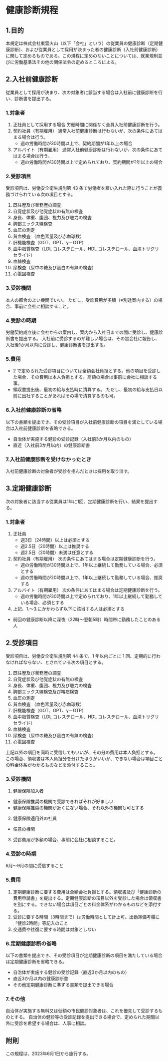 <!-- 
編集　2023年6月8日　
--->

# 健康診断規程

## 1.目的

 本規定は株式会社東雲火山（以下「会社」という）の従業員の健康診断（定期健康診断）、および従業員として採用が決まった者の健康診断（入社前健康診断）に関して定めるものである。この規程に定めのないことについては、就業規則並びに労働基準法その他の関係法令の定めるところによる。

## 2.入社前健康診断

 従業員として採用が決まり、次の対象者に該当する場合は入社前に健康診断を行い、診断書を提出する。
<!--
・入社時の手続きの中で「入社前健康診断」を案内する
・受診費用は予め医療機関に確かめてもらい、2万円？？？(2023年現在）を超えるような金額の場合は他の医療機関を当たってもらうようにする。
・診断書の提出は入社の手続きの中でSmartHrにアップするように案内する
・「7.入社前健康診断の対象者が受診を拒んだときには採用を取り消す」は、拒んだ時に初めて知らせる。
--->

### 1.対象者

1. 正社員として採用する場合
 労働時間に関係なく全員入社前健康診断を行う。
2. 契約社員（有期雇用）
 通常入社前健康診断は行わないが、次の条件にあてはまる場合は行う。
   - 週の労働時間が30時間以上で、契約期間が1年以上の場合
3. アルバイト（有期雇用）
 通常入社前健康診断は行わないが、次の条件にあてはまる場合は行う。
   - 週の労働時間が30時間以上で定められており、契約期間が1年以上の場合

### 2.受診項目

 受診項目は、労働安全衛生規則第 43 条で労働者を雇い入れた際に行うことが義務づけられている次の項目とする。 

1. 既往歴及び業務歴の調査 
2. 自覚症状及び他覚症状の有無の検査 
3. 身長、体重、腹囲、視力及び聴力の検査 
4. 胸部エックス線検査 
5. 血圧の測定 
6. 貧血検査 （血色素量及び赤血球数）
7. 肝機能検査（GOT、GPT、γ－GTP） 
8. 血中脂質検査（LDL コレステロール、HDL コレステロール、血清トリグリセライド） 
9. 血糖検査
10. 尿検査（尿中の糖及び蛋白の有無の検査） 
11. 心電図検査

### 3.受診機関

 本人の都合のよい機関でいい。
 ただし、受診費用が多額（※別途案内する）の場合、事前に会社に相談すること。

### 4.受診の時期

 労働契約成立後に会社からの案内し、案内から入社日までの間に受診し、健康診断書を提出する。
 入社前に受診するのが難しい場合は、その旨会社に報告し、入社後1か月以内に受診し、健康診断書を提出する。

### 5.費用

 - 2 で定められた受診項目については全額会社負担とする。他の項目を受診した場合、その費用は本人負担とする。高額の場合は事前に会社に相談する事。
 - 領収書提出後、最初の給与支払時に清算する。
 ただし、最初の給与支払日以前に出社することがあればその場で清算するのも可。

### 6.入社前健康診断の省略

 以下の書類を提出でき、その受診項目が入社前健康診断の項目を満たしている場合は入社前健康診断を省略できる。
   - 自治体が実施する健診の受診記録（入社前3か月以内のもの）
   - 直近（入社前3か月以内）の健康診断書

### 7.入社前健康診断を受けなかったとき

 入社前健康診断の対象者が受診を拒んだときは採用を取り消す。

## 3.定期健康診断

 次の対象者に該当する従業員は1年に1回、定期健康診断を行い、結果を提出する。
<!--
・毎年、健康診断の時期になったら案内をする。
・契約社員・アルバイトの人で、雇用契約が変わり、対象者になった場合健康診断の案内をする。
・診断書の提出は健康診断の案内をするときにSmartHrの入社前健康診断の項にアップするように通知する。  その際、履歴が残るように、古いものは消さないで上書きするように案内する。
・東雲火山では残業が多くなったり少なくなったりする場合、雇用契約を変更するので、残業については考慮していない。
・費用は1万円前後なので、多額（2万円？？を超える）の場合は他の機関を当たってもらう。
・同時に定められた受診項目以外も受診してもいいが、その分の費用は本人負担とする。
この場合、領収書は本人負担分を分けたほうがいいが、できない場合は項目ごとの料金体系がわかるものなどを添付すること。
-->

### 1.対象者

1. 正社員
   - 週3日（24時間）以上は必須とする
   - 週2.5日（20時間）以上は推奨する
   - 週2.5日（20時間）未満は任意とする
2. 契約社員（有期雇用）
 次の条件にあてはまる場合は定期健康診断を行う。
   - 週の労働時間が30時間以上で、1年以上継続して勤務している場合、必須とする
   - 週の労働時間が20時間以上で、1年以上継続して勤務している場合、推奨する
3. アルバイト（有期雇用）
 次の条件にあてはまる場合は定期健康診断を行う。
   - 週の労働時間が30時間以上で定められており、1年以上継続して勤務している場合、必須とする
4. 上記、1.～3.にかかわらず以下に該当する人は必須とする
  - 前回の健康診断以降に深夜（22時～翌朝5時）時間帯に勤務したことのある人

## 2.受診項目

 受診項目は、労働安全衛生規則第 44 条で、1 年以内ごとに 1 回、定期的に行わなければならない、とされている次の項目とする。
1. 既往歴及び業務歴の調査
2. 自覚症状及び他覚症状の有無の検査
3. 身長、体重、腹囲、視力及び聴力の検査
4. 胸部エックス線検査及び喀痰検査
5. 血圧の測定
6. 貧血検査 （血色素量及び赤血球数）
7. 肝機能検査（GOT、GPT、γ－GTP） 
8. 血中脂質検査（LDL コレステロール、HDL コレステロール、血清トリグリセライド） 
9. 血糖検査
10. 尿検査（尿中の糖及び蛋白の有無の検査） 
11. 心電図検査

上記以外の項目を同時に受信してもいいが、その分の費用は本人負担とする。
この場合、領収書は本人負担分を分けたほうがいいが、できない場合は項目ごとの料金体系がわかるものなどを添付すること。

### 3.受診機関

1. 健康保険加入者
 - 健康保険推奨の機関で受診できればそれが好ましい
 - 健康保険推奨の機関が近くにない場合、それ以外の機関も可とする
2. 健康保険適用外の社員
 - 任意の機関
3. 受診費用が多額の場合、事前に会社に相談すること。

### 4.受診の時期

 6月～9月の間に受信すること

### 5.費用

1. 定期健康診断に要する費用は全額会社負担とする。領収書及び「健康診断の費用申請書」を提出する。定期健康診断の項目以外を受診した場合は領収書を別にする。できない場合は項目ごとの料金体系がわかるものなどを添付する。
2. 受診に要する時間（3時間まで）は労働時間として計上可。出勤簿備考欄に「健診2時間」等記入のこと
3. 交通費や往復に要する時間は対象としない

### 6.定期健康診断の省略

 以下の書類を提出でき、その受診項目が定期健康診断の項目を満たしている場合は定期健康診断を省略できる。
   - 自治体が実施する健診の受診記録（直近3か月以内のもの）
   - 直近3か月以内の健康診断書
   - その他定期健康診断に準ずる書類を提出できる場合

### 7.その他

自治体が実施する無料又は低額の市民健診対象者は、これを優先して受診するものとする。
自治体の健診等の受診記録を提出できる場合で、定められた期間以外に受診を希望する場合は、人事に相談。

## 附則

この規程は、2023年6月1日から施行する。

